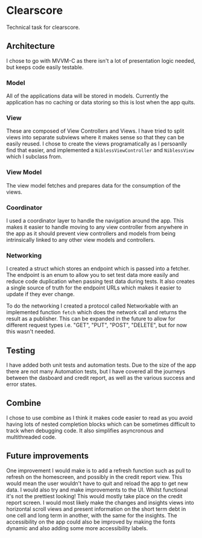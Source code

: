 # Clearscore

Technical task for clearscore.

## Architecture
I chose to go with MVVM-C as there isn't a lot of presentation logic needed, but keeps code easily testable.

### Model
All of the applications data will be stored in models. Currently the application has no caching or data storing so this is lost when the app quits.

### View
These are composed of View Controllers and Views. I have tried to split views into separate subviews where it makes sense so that they can be easily reused. I chose to create the views programatically as I persoanlly find that easier, and implemented a `NiblessViewController` and `NiblessView` which I subclass from. 

### View Model
The view model fetches and prepares data for the consumption of the views.

### Coordinator
I used a coordinator layer to handle the navigation around the app. This makes it easier to handle moving to any view controller from anywhere in the app as it should prevent view controllers and models from being intrinsically linked to any other view models and controllers.

### Networking 
I created a struct which stores an endpoint which is passed into a fetcher. The endpoint is an enum to allow you to set test data more easily and reduce code duplication when passing test data during tests. It also creates a single source of truth for the endpoint URLs which makes it easier to update if they ever change. 

To do the networking I created a protocol called Networkable with an implemented function `fetch` which does the network call and returns the result as a publisher. This can be expanded in the future to allow for different request types i.e. "GET", "PUT", "POST", "DELETE", but for now this wasn't needed.

## Testing
I have added both unit tests and automation tests. Due to the size of the app there are not many Automation tests, but I have covered all the journeys between the dasboard and credit report, as well as the various success and error states.
 
## Combine
I chose to use combine as I think it makes code easier to read as you avoid having lots of nested completion blocks which can be sometimes difficult to track when debugging code. It also simplifies asyncronous and multithreaded code. 

## Future improvements
One improvement I would make is to add a refresh function such as pull to refresh on the homescreen, and possibly in the credit report view. This would mean the user wouldn't have to quit and reload the app to get new data. 
I would also try and make improvements to the UI. Whilst functional it's not the prettiest looking! This would mostly take place on the credit report screen. I would most likely make the changes and insights views into horizontal scroll views and present information on the short term debt in one cell and long term in another, with the same for the insights.
The accessibility on the app could also be improved by making the fonts dynamic and also adding some more accessibility labels. 

